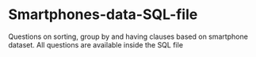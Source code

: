 # Smartphones-data-SQL-file

Questions on sorting, group by and having clauses based on smartphone dataset.
All questions are available inside the SQL file
